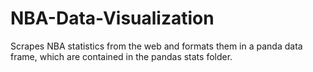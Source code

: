 # NBA-Data-Visualization
Scrapes NBA statistics from the web and formats them in a panda data frame, which are contained in the pandas stats folder.
